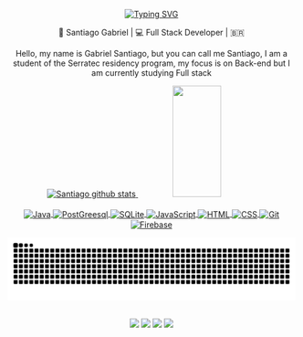 <div align="center">
   
   [![Typing SVG](https://readme-typing-svg.herokuapp.com/?color=552583&size=35&center=true&vCenter=true&width=1000&lines=Olá+eu+sou+o+Santiago👋;Hi+there+I'm+Santiago👋;Hola+soy+Santiago👋)](https://git.io/typing-svg)
   
   

<div align="center">
👦 Santiago Gabriel | 💻 Full Stack Developer | 🇧🇷 



Hello, my name is Gabriel Santiago, but you can call me Santiago, I am a student of the Serratec residency program, my focus is on Back-end but I am currently studying Full stack

</div>
 
  

 <div align="center">  
 <a href="https://github.com/S4nt1ag">
  <img width="49%" height="195px" src="https://github-readme-stats.vercel.app/api?username=S4nt1ag&show_icons=true&count_private=true&hide_border=true&title_color=552583&icon_color=552583&text_color=FDB927&bg_color=0d1117" alt="Santiago github stats" /> 
  <img width="41%" height="195px" src="https://github-readme-stats.vercel.app/api/top-langs/?username=S4nt1ag&layout=compact&hide_border=true&title_color=552583&text_color=D3D3D3&bg_color=0d1117" />
</div>


 <div style="display: inline_block" align="center"><br>
    <img align="center" alt="Java" height="40" width="50" src="https://cdn.jsdelivr.net/gh/devicons/devicon/icons/java/java-original.svg" />
    <img align="center" alt="PostGreesql" height="40" width="50" src="https://cdn.jsdelivr.net/gh/devicons/devicon/icons/postgresql/postgresql-original.svg" />
    <img align="center" alt="SQLite" height="40" width="50" src="https://cdn.jsdelivr.net/gh/devicons/devicon/icons/sqlite/sqlite-original.svg" />
    <img align="center" alt="JavaScript" height="40" width="50" src="https://cdn.jsdelivr.net/gh/devicons/devicon/icons/javascript/javascript-original.svg" />
    <img align="center" alt="HTML" height="40" width="50" src="https://cdn.jsdelivr.net/gh/devicons/devicon/icons/html5/html5-original.svg" />
    <img align="center" alt="CSS" height="40" width="50" src="https://cdn.jsdelivr.net/gh/devicons/devicon/icons/css3/css3-original.svg" />
    <img align="center" alt="Git" height="40" width="50" src="https://cdn.jsdelivr.net/gh/devicons/devicon/icons/git/git-original.svg" />
    <img align="center" alt="Firebase" height="40" width="50" src="https://cdn.jsdelivr.net/gh/devicons/devicon/icons/firebase/firebase-plain.svg" />
    
 </div>
 
 
 ![Snake animation ](https://github.com/S4nt1ag/S4nt1ag/blob/output/dark.svg)
 
 ##
 <div>
    <a href="https://www.linkedin.com/in/gabriel-santiago-957594193" target="_blank"><img src="https://img.shields.io/badge/LinkedIn-552583?style=for-the-badge&logo=linkedin&logoColor=yellow" target="_blank"></a>
    <a href="https://www.instagram.com/_santiago_biel/" target="_blank"><img src="https://img.shields.io/badge/Instagram-552583?style=for-the-badge&logo=instagram&logoColor=yellow" target="_blank"></a>
    <a href="mailto:gabrielsantiagoneves2@gmail.com"><img src="https://img.shields.io/badge/Gmail-552583?style=for-the-badge&logo=gmail&logoColor=yellow" target="_blank"></a>
    <a href="https://www.hackerrank.com/gabrielsantiago7" target="_blank"><img src="https://img.shields.io/badge/-Hackerrank-552583?style=for-the-badge&logo=HackerRank&logoColor=yellow"target="blank"></a>
 </div>


  
   
   
